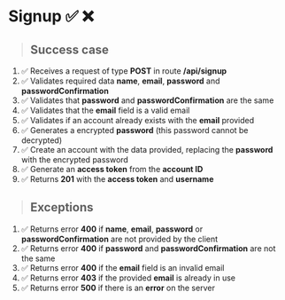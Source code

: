 # Signup ✅ ❌

> ## Success case

01. ✅ Receives a request of type **POST** in route **/api/signup**
00. ✅ Validates required data **name**, **email**, **password** and **passwordConfirmation**
00. ✅ Validates that **password** and **passwordConfirmation** are the same
00. ✅ Validates that the **email** field is a valid email
00. ✅ Validates if an account already exists with the **email** provided
00. ✅ Generates a encrypted **password** (this password cannot be decrypted)
00. ✅ Create an account with the data provided, replacing the **password** with the encrypted password
00. ✅ Generate an **access token** from the **account ID**
00. ✅ Returns **201** with the **access token** and **username**

> ## Exceptions

01. ✅ Returns error **400** if **name**, **email**, **password** or **passwordConfirmation** are not provided by the client
00. ✅ Returns error **400** if **password** and **passwordConfirmation** are not the same
00. ✅ Returns error **400** if the **email** field is an invalid email
00. ✅ Returns error **403** if the provided **email** is already in use
00. ✅ Returns error **500** if there is an **error** on the server
